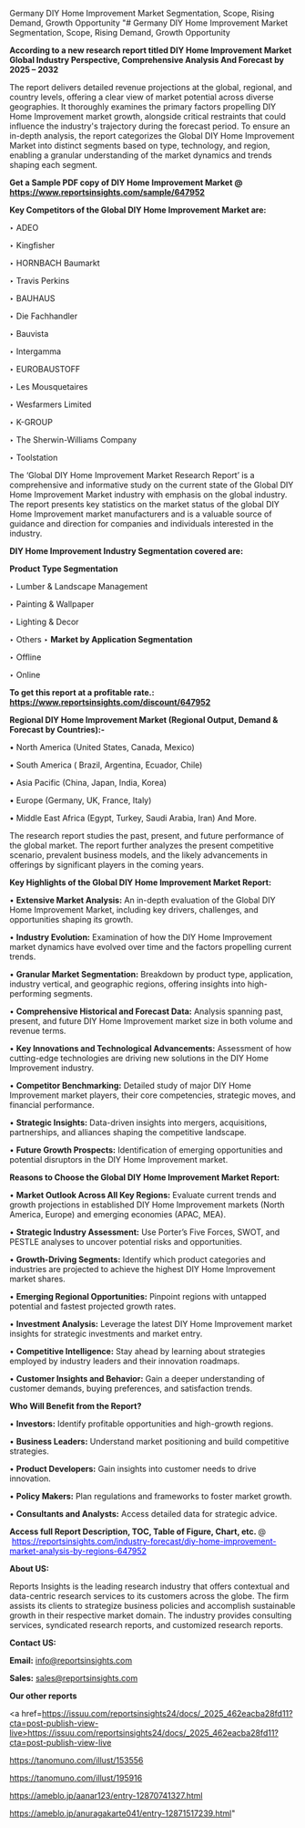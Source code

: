 Germany DIY Home Improvement Market Segmentation, Scope, Rising Demand, Growth Opportunity 
"# Germany DIY Home Improvement Market Segmentation, Scope, Rising Demand, Growth Opportunity 

<strong>According to a new research report titled DIY Home Improvement Market Global Industry Perspective, Comprehensive Analysis And Forecast by 2025 – 2032</strong>

The report delivers detailed revenue projections at the global, regional, and country levels, offering a clear view of market potential across diverse geographies. It thoroughly examines the primary factors propelling DIY Home Improvement market growth, alongside critical restraints that could influence the industry's trajectory during the forecast period. To ensure an in-depth analysis, the report categorizes the Global DIY Home Improvement Market into distinct segments based on type, technology, and region, enabling a granular understanding of the market dynamics and trends shaping each segment.

<strong>Get a Sample PDF copy of DIY Home Improvement Market </strong><strong>@<a href=https://www.reportsinsights.com/sample/647952 style=color:#0000ff;> https://www.reportsinsights.com/sample/647952</a></strong></font>

<strong>Key Competitors of the Global DIY Home Improvement Market are:</strong>

‣ ADEO

‣ Kingfisher

‣ HORNBACH Baumarkt

‣ Travis Perkins

‣ BAUHAUS

‣ Die Fachhandler

‣ Bauvista

‣ Intergamma

‣ EUROBAUSTOFF

‣ Les Mousquetaires

‣ Wesfarmers Limited

‣ K-GROUP

‣ The Sherwin-Williams Company

‣ Toolstation

The ‘Global DIY Home Improvement Market Research Report’ is a comprehensive and informative study on the current state of the Global DIY Home Improvement Market industry with emphasis on the global industry. The report presents key statistics on the market status of the global DIY Home Improvement market manufacturers and is a valuable source of guidance and direction for companies and individuals interested in the industry.

<strong>DIY Home Improvement Industry Segmentation covered are:</strong>

<strong>Product Type Segmentation</strong>

‣ Lumber & Landscape Management

‣ Painting & Wallpaper

‣ Lighting & Decor

‣ Others
‣ 
<strong>Market by Application Segmentation</strong>

‣ Offline

‣ Online

<strong>To get this report at a profitable rate.: <a href=https://www.reportsinsights.com/discount/647952 style=color:#0000ff;>https://www.reportsinsights.com/discount/647952</a></strong></font>

<strong>Regional DIY Home Improvement Market (Regional Output, Demand &amp; Forecast by Countries):-</strong>

• North America (United States, Canada, Mexico)

• South America ( Brazil, Argentina, Ecuador, Chile)

• Asia Pacific (China, Japan, India, Korea)

• Europe (Germany, UK, France, Italy)

• Middle East Africa (Egypt, Turkey, Saudi Arabia, Iran) And More.

The research report studies the past, present, and future performance of the global market. The report further analyzes the present competitive scenario, prevalent business models, and the likely advancements in offerings by significant players in the coming years.

<strong>Key Highlights of the Global DIY Home Improvement Market Report:</strong>

• <strong>Extensive Market Analysis:</strong> An in-depth evaluation of the Global DIY Home Improvement Market, including key drivers, challenges, and opportunities shaping its growth.

• <strong>Industry Evolution:</strong> Examination of how the DIY Home Improvement market dynamics have evolved over time and the factors propelling current trends.

• <strong>Granular Market Segmentation:</strong> Breakdown by product type, application, industry vertical, and geographic regions, offering insights into high-performing segments.

• <strong>Comprehensive Historical and Forecast Data:</strong> Analysis spanning past, present, and future DIY Home Improvement market size in both volume and revenue terms.

• <strong>Key Innovations and Technological Advancements:</strong> Assessment of how cutting-edge technologies are driving new solutions in the DIY Home Improvement industry.

• <strong>Competitor Benchmarking:</strong> Detailed study of major DIY Home Improvement market players, their core competencies, strategic moves, and financial performance.

• <strong>Strategic Insights:</strong> Data-driven insights into mergers, acquisitions, partnerships, and alliances shaping the competitive landscape.

• <strong>Future Growth Prospects:</strong> Identification of emerging opportunities and potential disruptors in the DIY Home Improvement market.

<strong>Reasons to Choose the Global DIY Home Improvement Market Report:</strong>

• <strong>Market Outlook Across All Key Regions:</strong> Evaluate current trends and growth projections in established DIY Home Improvement markets (North America, Europe) and emerging economies (APAC, MEA).

• <strong>Strategic Industry Assessment:</strong> Use Porter’s Five Forces, SWOT, and PESTLE analyses to uncover potential risks and opportunities.

• <strong>Growth-Driving Segments:</strong> Identify which product categories and industries are projected to achieve the highest DIY Home Improvement market shares.

• <strong>Emerging Regional Opportunities:</strong> Pinpoint regions with untapped potential and fastest projected growth rates.

• <strong>Investment Analysis:</strong> Leverage the latest DIY Home Improvement market insights for strategic investments and market entry.

• <strong>Competitive Intelligence:</strong> Stay ahead by learning about strategies employed by industry leaders and their innovation roadmaps.

• <strong>Customer Insights and Behavior:</strong> Gain a deeper understanding of customer demands, buying preferences, and satisfaction trends.

<strong>Who Will Benefit from the Report?</strong>

• <strong>Investors:</strong> Identify profitable opportunities and high-growth regions.

• <strong>Business Leaders:</strong> Understand market positioning and build competitive strategies.

• <strong>Product Developers:</strong> Gain insights into customer needs to drive innovation.

• <strong>Policy Makers:</strong> Plan regulations and frameworks to foster market growth.

• <strong>Consultants and Analysts:</strong> Access detailed data for strategic advice.
</ul>
<strong>Access full Report Description, TOC, Table of Figure, Chart, etc. </strong>@  <a href=https://reportsinsights.com/industry-forecast/diy-home-improvement-market-analysis-by-regions-647952 style=color:#0000ff;>https://reportsinsights.com/industry-forecast/diy-home-improvement-market-analysis-by-regions-647952</a></font>

<strong><strong>About US</strong>:</strong>

Reports Insights is the leading research industry that offers contextual and data-centric research services to its customers across the globe. The firm assists its clients to strategize business policies and accomplish sustainable growth in their respective market domain. The industry provides consulting services, syndicated research reports, and customized research reports.

<strong>Contact US:</strong>

<p class=""""><b>Email:</b> <a href=mailto:info@reportsinsights.com>info@reportsinsights.com</a></p>
<p class=""""><b>Sales:</b> <a href=mailto:sales@reportsinsights.com>sales@reportsinsights.com</a></p>

<strong>Our other reports</strong>

<a href=https://issuu.com/reportsinsights24/docs/_2025_462eacba28fd11?cta=post-publish-view-live>https://issuu.com/reportsinsights24/docs/_2025_462eacba28fd11?cta=post-publish-view-live</a>

<a href=https://tanomuno.com/illust/153556>https://tanomuno.com/illust/153556</a>

<a href=https://tanomuno.com/illust/195916>https://tanomuno.com/illust/195916</a>

<a href=https://ameblo.jp/aanar123/entry-12870741327.html>https://ameblo.jp/aanar123/entry-12870741327.html</a>

<a href=https://ameblo.jp/anuragakarte041/entry-12871517239.html>https://ameblo.jp/anuragakarte041/entry-12871517239.html</a>"
